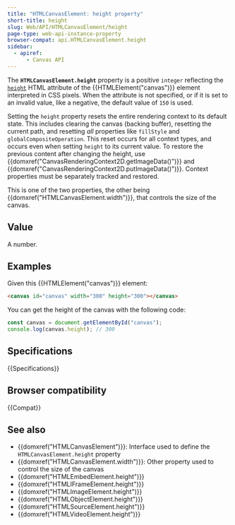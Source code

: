 ```yaml
---
title: "HTMLCanvasElement: height property"
short-title: height
slug: Web/API/HTMLCanvasElement/height
page-type: web-api-instance-property
browser-compat: api.HTMLCanvasElement.height
sidebar:
  - apiref:
      - Canvas API
---
```


The **`HTMLCanvasElement.height`** property is a
positive `integer` reflecting the [`height`](/en-US/docs/Web/HTML/Reference/Elements/canvas#height) HTML
attribute of the {{HTMLElement("canvas")}} element interpreted in CSS pixels. When the
attribute is not specified, or if it is set to an invalid value, like a negative, the
default value of `150` is used.

Setting the `height` property resets the entire rendering context to its default state. This includes clearing the canvas (backing buffer), resetting the current path, and resetting _all_ properties like `fillStyle` and `globalCompositeOperation`. This reset occurs for all context types, and occurs even when setting `height` to its current value. To restore the previous content after changing the height, use {{domxref("CanvasRenderingContext2D.getImageData()")}} and {{domxref("CanvasRenderingContext2D.putImageData()")}}. Context properties must be separately tracked and restored.

This is one of the two properties, the other being
{{domxref("HTMLCanvasElement.width")}}, that controls the size of the canvas.

## Value

A number.

## Examples

Given this {{HTMLElement("canvas")}} element:

```html
<canvas id="canvas" width="300" height="300"></canvas>
```

You can get the height of the canvas with the following code:

```js
const canvas = document.getElementById("canvas");
console.log(canvas.height); // 300
```

## Specifications

{{Specifications}}

## Browser compatibility

{{Compat}}

## See also

- {{domxref("HTMLCanvasElement")}}: Interface used to define the `HTMLCanvasElement.height` property
- {{domxref("HTMLCanvasElement.width")}}: Other property used to control the size of the canvas
- {{domxref("HTMLEmbedElement.height")}}
- {{domxref("HTMLIFrameElement.height")}}
- {{domxref("HTMLImageElement.height")}}
- {{domxref("HTMLObjectElement.height")}}
- {{domxref("HTMLSourceElement.height")}}
- {{domxref("HTMLVideoElement.height")}}
